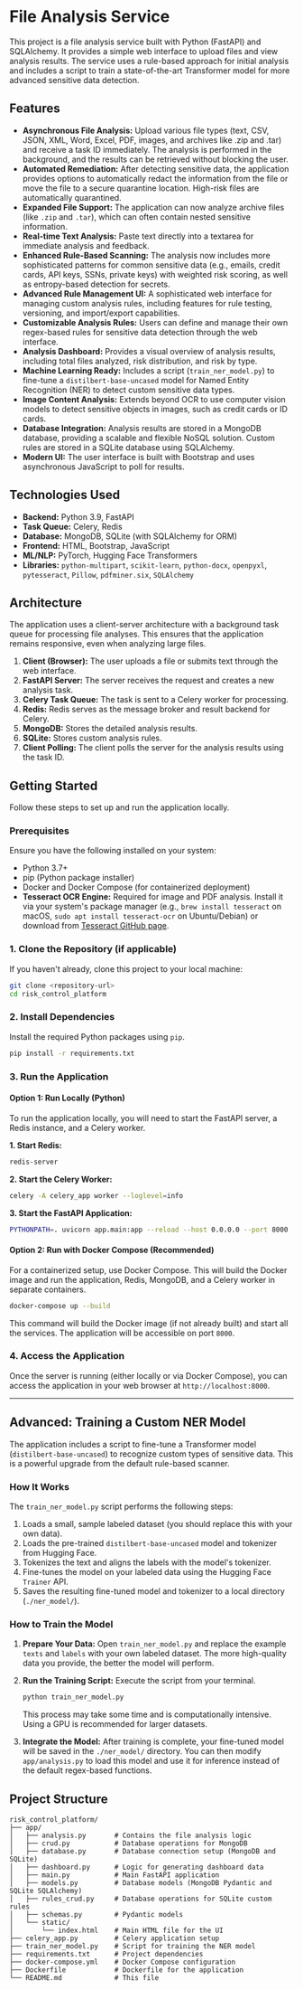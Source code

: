 # File Analysis Service

This project is a file analysis service built with Python (FastAPI) and SQLAlchemy. It provides a simple web interface to upload files and view analysis results. The service uses a rule-based approach for initial analysis and includes a script to train a state-of-the-art Transformer model for more advanced sensitive data detection.

## Features

-   **Asynchronous File Analysis:** Upload various file types (text, CSV, JSON, XML, Word, Excel, PDF, images, and archives like .zip and .tar) and receive a task ID immediately. The analysis is performed in the background, and the results can be retrieved without blocking the user.
-   **Automated Remediation:** After detecting sensitive data, the application provides options to automatically redact the information from the file or move the file to a secure quarantine location. High-risk files are automatically quarantined.
-   **Expanded File Support:** The application can now analyze archive files (like `.zip` and `.tar`), which can often contain nested sensitive information.
-   **Real-time Text Analysis:** Paste text directly into a textarea for immediate analysis and feedback.
-   **Enhanced Rule-Based Scanning:** The analysis now includes more sophisticated patterns for common sensitive data (e.g., emails, credit cards, API keys, SSNs, private keys) with weighted risk scoring, as well as entropy-based detection for secrets.
-   **Advanced Rule Management UI:** A sophisticated web interface for managing custom analysis rules, including features for rule testing, versioning, and import/export capabilities.
-   **Customizable Analysis Rules:** Users can define and manage their own regex-based rules for sensitive data detection through the web interface.
-   **Analysis Dashboard:** Provides a visual overview of analysis results, including total files analyzed, risk distribution, and risk by type.
-   **Machine Learning Ready:** Includes a script (`train_ner_model.py`) to fine-tune a `distilbert-base-uncased` model for Named Entity Recognition (NER) to detect custom sensitive data types.
-   **Image Content Analysis:** Extends beyond OCR to use computer vision models to detect sensitive objects in images, such as credit cards or ID cards.
-   **Database Integration:** Analysis results are stored in a MongoDB database, providing a scalable and flexible NoSQL solution. Custom rules are stored in a SQLite database using SQLAlchemy.
-   **Modern UI:** The user interface is built with Bootstrap and uses asynchronous JavaScript to poll for results.

## Technologies Used

-   **Backend:** Python 3.9, FastAPI
-   **Task Queue:** Celery, Redis
-   **Database:** MongoDB, SQLite (with SQLAlchemy for ORM)
-   **Frontend:** HTML, Bootstrap, JavaScript
-   **ML/NLP:** PyTorch, Hugging Face Transformers
-   **Libraries:** `python-multipart`, `scikit-learn`, `python-docx`, `openpyxl`, `pytesseract`, `Pillow`, `pdfminer.six`, `SQLAlchemy`

## Architecture

The application uses a client-server architecture with a background task queue for processing file analyses. This ensures that the application remains responsive, even when analyzing large files.

1.  **Client (Browser):** The user uploads a file or submits text through the web interface.
2.  **FastAPI Server:** The server receives the request and creates a new analysis task.
3.  **Celery Task Queue:** The task is sent to a Celery worker for processing.
4.  **Redis:** Redis serves as the message broker and result backend for Celery.
5.  **MongoDB:** Stores the detailed analysis results.
6.  **SQLite:** Stores custom analysis rules.
7.  **Client Polling:** The client polls the server for the analysis results using the task ID.

## Getting Started

Follow these steps to set up and run the application locally.

### Prerequisites

Ensure you have the following installed on your system:

-   Python 3.7+
-   pip (Python package installer)
-   Docker and Docker Compose (for containerized deployment)
-   **Tesseract OCR Engine:** Required for image and PDF analysis. Install it via your system's package manager (e.g., `brew install tesseract` on macOS, `sudo apt install tesseract-ocr` on Ubuntu/Debian) or download from [Tesseract GitHub page](https://tesseract-ocr.github.io/tessdoc/Downloads.html).

### 1. Clone the Repository (if applicable)

If you haven't already, clone this project to your local machine:

```bash
git clone <repository-url>
cd risk_control_platform
```

### 2. Install Dependencies

Install the required Python packages using `pip`.

```bash
pip install -r requirements.txt
```

### 3. Run the Application

#### Option 1: Run Locally (Python)

To run the application locally, you will need to start the FastAPI server, a Redis instance, and a Celery worker.

**1. Start Redis:**
```bash
redis-server
```

**2. Start the Celery Worker:**
```bash
celery -A celery_app worker --loglevel=info
```

**3. Start the FastAPI Application:**
```bash
PYTHONPATH=. uvicorn app.main:app --reload --host 0.0.0.0 --port 8000
```

#### Option 2: Run with Docker Compose (Recommended)

For a containerized setup, use Docker Compose. This will build the Docker image and run the application, Redis, MongoDB, and a Celery worker in separate containers.

```bash
docker-compose up --build
```

This command will build the Docker image (if not already built) and start all the services. The application will be accessible on port `8000`.

### 4. Access the Application

Once the server is running (either locally or via Docker Compose), you can access the application in your web browser at `http://localhost:8000`.

---

## Advanced: Training a Custom NER Model

The application includes a script to fine-tune a Transformer model (`distilbert-base-uncased`) to recognize custom types of sensitive data. This is a powerful upgrade from the default rule-based scanner.

### How It Works

The `train_ner_model.py` script performs the following steps:
1.  Loads a small, sample labeled dataset (you should replace this with your own data).
2.  Loads the pre-trained `distilbert-base-uncased` model and tokenizer from Hugging Face.
3.  Tokenizes the text and aligns the labels with the model's tokenizer.
4.  Fine-tunes the model on your labeled data using the Hugging Face `Trainer` API.
5.  Saves the resulting fine-tuned model and tokenizer to a local directory (`./ner_model/`).

### How to Train the Model

1.  **Prepare Your Data:** Open `train_ner_model.py` and replace the example `texts` and `labels` with your own labeled dataset. The more high-quality data you provide, the better the model will perform.

2.  **Run the Training Script:** Execute the script from your terminal.

    ```bash
    python train_ner_model.py
    ```
    This process may take some time and is computationally intensive. Using a GPU is recommended for larger datasets.

3.  **Integrate the Model:** After training is complete, your fine-tuned model will be saved in the `./ner_model/` directory. You can then modify `app/analysis.py` to load this model and use it for inference instead of the default regex-based functions.

## Project Structure

```
risk_control_platform/
├── app/
│   ├── analysis.py       # Contains the file analysis logic
│   ├── crud.py           # Database operations for MongoDB
│   ├── database.py       # Database connection setup (MongoDB and SQLite)
│   ├── dashboard.py      # Logic for generating dashboard data
│   ├── main.py           # Main FastAPI application
│   ├── models.py         # Database models (MongoDB Pydantic and SQLite SQLAlchemy)
│   ├── rules_crud.py     # Database operations for SQLite custom rules
│   ├── schemas.py        # Pydantic models
│   └── static/
│       └── index.html    # Main HTML file for the UI
├── celery_app.py         # Celery application setup
├── train_ner_model.py    # Script for training the NER model
├── requirements.txt      # Project dependencies
├── docker-compose.yml    # Docker Compose configuration
├── Dockerfile            # Dockerfile for the application
└── README.md             # This file
```
